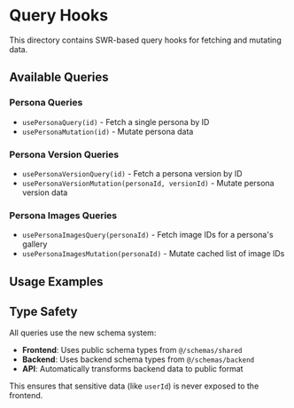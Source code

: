 # Query Hooks

This directory contains SWR-based query hooks for fetching and mutating data.

## Available Queries

### Persona Queries

- `usePersonaQuery(id)` - Fetch a single persona by ID
- `usePersonaMutation(id)` - Mutate persona data

### Persona Version Queries

- `usePersonaVersionQuery(id)` - Fetch a persona version by ID
- `usePersonaVersionMutation(personaId, versionId)` - Mutate persona version data

### Persona Images Queries

- `usePersonaImagesQuery(personaId)` - Fetch image IDs for a persona's gallery
- `usePersonaImagesMutation(personaId)` - Mutate cached list of image IDs

## Usage Examples



## Type Safety

All queries use the new schema system:

- **Frontend**: Uses public schema types from `@/schemas/shared`
- **Backend**: Uses backend schema types from `@/schemas/backend`
- **API**: Automatically transforms backend data to public format

This ensures that sensitive data (like `userId`) is never exposed to the frontend.
